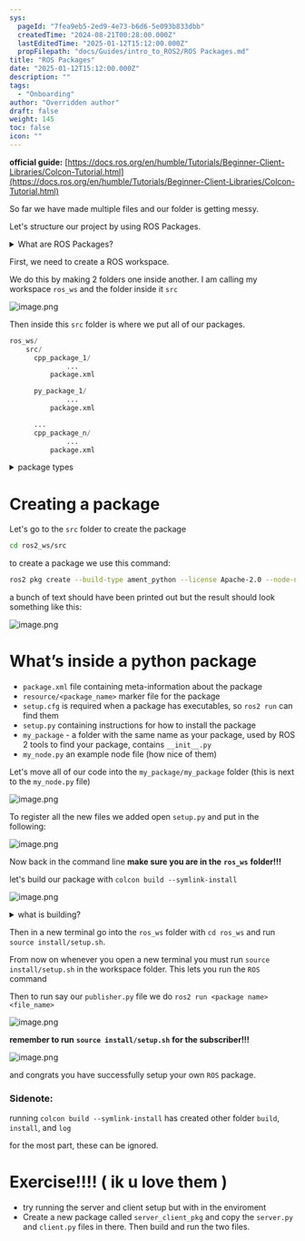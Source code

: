 ```yaml
---
sys:
  pageId: "7fea9eb5-2ed9-4e73-b6d6-5e093b833dbb"
  createdTime: "2024-08-21T00:28:00.000Z"
  lastEditedTime: "2025-01-12T15:12:00.000Z"
  propFilepath: "docs/Guides/intro_to_ROS2/ROS Packages.md"
title: "ROS Packages"
date: "2025-01-12T15:12:00.000Z"
description: ""
tags:
  - "Onboarding"
author: "Overridden author"
draft: false
weight: 145
toc: false
icon: ""
---
```


**official guide:** [https://docs.ros.org/en/humble/Tutorials/Beginner-Client-Libraries/Colcon-Tutorial.html](https://docs.ros.org/en/humble/Tutorials/Beginner-Client-Libraries/Colcon-Tutorial.html)

So far we have made multiple files and our folder is getting messy.

Let's structure our project by using ROS Packages.

<details>

<summary>What are ROS Packages?</summary>

ROS Packages are, as the name implies, packages of code that are highly sharable between ROS developers.

They consist of a folder, `package.xml` file, and source code

```python
      cpp_package_1/
		      ... imagine much code files here ..
          package.xml
```

</details>

First, we need to create a ROS workspace.

We do this by making 2 folders one inside another. I am calling my workspace `ros_ws` and the folder inside it `src`

![image.png](https://prod-files-secure.s3.us-west-2.amazonaws.com/d518164a-d88e-44d1-a4ee-3adb3bd8bce0/70706947-fd18-4537-a67b-e12946812d31/image.png?X-Amz-Algorithm=AWS4-HMAC-SHA256&X-Amz-Content-Sha256=UNSIGNED-PAYLOAD&X-Amz-Credential=ASIAZI2LB466WR5OIKZE%2F20250426%2Fus-west-2%2Fs3%2Faws4_request&X-Amz-Date=20250426T061052Z&X-Amz-Expires=3600&X-Amz-Security-Token=IQoJb3JpZ2luX2VjEKb%2F%2F%2F%2F%2F%2F%2F%2F%2F%2FwEaCXVzLXdlc3QtMiJHMEUCIFc1cmb0FXo2ag1wpL3PwgmACncswSP1NlT8RLk02bQPAiEA041yh1xB2gQtFKDW%2FjkKtn0pvUroDTdN1I68fcHRrgMq%2FwMIPxAAGgw2Mzc0MjMxODM4MDUiDHDC2u4Xwake%2FWnhBCrcA4HXS%2BaSa7O7V9LuUq%2FED712L0m4W2O73jg2lmW0Lb88MjKA04tw7CW6evrQ0Sky02bcxuoKB03sXBAQG4hXQKrKQB6cIJznCs8krfzQZmxeEF0LrmPXkKXdfmRZqstow8cFaFWlXohmtX3yK5U8%2FhFrlPAfn4ia8jLmyP6O7exYw4YePVnCmx3O5LIhJHgN6sSWX4ZzcNf67Nlgl1Su59OTG1bZl1vstyt0eyP8Y3JePUueQc%2BMu5ySJiQEjE5hHlkLEYff87ClFW6nYLfs%2B3fJfX9UKnk4dKZ1PM8LJZO1f14sMmrjB1lrL2rISrbcWJRratGjVYOEIA5urSs68f3RhibSiFwZNgXuC1rxRFuTaPTDQYdvNNzN4zgjSiO%2BX2bWT3fHpPRpoZfV6sQotDms44k3rb7OhHBMCppssfQcKLiUqDs4xf%2FMOHLNtdNNlo0UhmSARL90njn4gqN3wIOXauj7vMBob8zMKAw%2Bq6QuV2R7O%2BFMhEUxCzg7mQNx7Yci5r0z%2FHJun8Ewo%2Fr%2F3ls8lg3AYl4Q8k6qL1iDUaKbi7ZS7x08lY5%2F7G3p2CRavMIj1q4HSqcIWF8ucIDo1MqVyK7yZluqAZHbR5F93X2tpZwxhriXa46WxBH6MI7kscAGOqUB8%2BNogL2jMg%2ByKIOI85BMWIAggI1JCHG1tioTUHqWcDAljIToPFzQcOu%2B75ePW3lMKxYBtPkVCqqZRSjzihPk8eQcGE1CNkn0Aw4xU2CfQcpTR7Mi9I3vdoAYJyBppc84RyeeReCogBGcRbltlwLNy8kZq8ze2QTMLSdT8cCWtx5%2FfvPRjTKPvpt9yJE1qNIQ4QWAQ6RX3klfbz06WhwWt0oNPQ1p&X-Amz-Signature=68802f9ec45a5d9c8e1bb80fc1be7c99496fccc39f2d1a10db6c663de200944e&X-Amz-SignedHeaders=host&x-id=GetObject)

Then inside this `src` folder is where we put all of our packages.

```python
ros_ws/
    src/
      cpp_package_1/
		      ...
          package.xml

      py_package_1/
		      ...
          package.xml

      ...
      cpp_package_n/
		      ...
          package.xml

```

<details>

<summary>package types</summary>

packages can be either `C++` or python.

the intern file structure is different for each but for this guide we will stick to creating python packages

</details>

# Creating a package

Let's go to the `src` folder to create the package

```bash
cd ros2_ws/src
```

to create a package we use this command:

```bash
ros2 pkg create --build-type ament_python --license Apache-2.0 --node-name my_node my_package
```

a bunch of text should have been printed out but the result should look something like this:

![image.png](https://prod-files-secure.s3.us-west-2.amazonaws.com/d518164a-d88e-44d1-a4ee-3adb3bd8bce0/e6cf1e3f-8512-4a3e-b131-079f800bf3e8/image.png?X-Amz-Algorithm=AWS4-HMAC-SHA256&X-Amz-Content-Sha256=UNSIGNED-PAYLOAD&X-Amz-Credential=ASIAZI2LB466WR5OIKZE%2F20250426%2Fus-west-2%2Fs3%2Faws4_request&X-Amz-Date=20250426T061052Z&X-Amz-Expires=3600&X-Amz-Security-Token=IQoJb3JpZ2luX2VjEKb%2F%2F%2F%2F%2F%2F%2F%2F%2F%2FwEaCXVzLXdlc3QtMiJHMEUCIFc1cmb0FXo2ag1wpL3PwgmACncswSP1NlT8RLk02bQPAiEA041yh1xB2gQtFKDW%2FjkKtn0pvUroDTdN1I68fcHRrgMq%2FwMIPxAAGgw2Mzc0MjMxODM4MDUiDHDC2u4Xwake%2FWnhBCrcA4HXS%2BaSa7O7V9LuUq%2FED712L0m4W2O73jg2lmW0Lb88MjKA04tw7CW6evrQ0Sky02bcxuoKB03sXBAQG4hXQKrKQB6cIJznCs8krfzQZmxeEF0LrmPXkKXdfmRZqstow8cFaFWlXohmtX3yK5U8%2FhFrlPAfn4ia8jLmyP6O7exYw4YePVnCmx3O5LIhJHgN6sSWX4ZzcNf67Nlgl1Su59OTG1bZl1vstyt0eyP8Y3JePUueQc%2BMu5ySJiQEjE5hHlkLEYff87ClFW6nYLfs%2B3fJfX9UKnk4dKZ1PM8LJZO1f14sMmrjB1lrL2rISrbcWJRratGjVYOEIA5urSs68f3RhibSiFwZNgXuC1rxRFuTaPTDQYdvNNzN4zgjSiO%2BX2bWT3fHpPRpoZfV6sQotDms44k3rb7OhHBMCppssfQcKLiUqDs4xf%2FMOHLNtdNNlo0UhmSARL90njn4gqN3wIOXauj7vMBob8zMKAw%2Bq6QuV2R7O%2BFMhEUxCzg7mQNx7Yci5r0z%2FHJun8Ewo%2Fr%2F3ls8lg3AYl4Q8k6qL1iDUaKbi7ZS7x08lY5%2F7G3p2CRavMIj1q4HSqcIWF8ucIDo1MqVyK7yZluqAZHbR5F93X2tpZwxhriXa46WxBH6MI7kscAGOqUB8%2BNogL2jMg%2ByKIOI85BMWIAggI1JCHG1tioTUHqWcDAljIToPFzQcOu%2B75ePW3lMKxYBtPkVCqqZRSjzihPk8eQcGE1CNkn0Aw4xU2CfQcpTR7Mi9I3vdoAYJyBppc84RyeeReCogBGcRbltlwLNy8kZq8ze2QTMLSdT8cCWtx5%2FfvPRjTKPvpt9yJE1qNIQ4QWAQ6RX3klfbz06WhwWt0oNPQ1p&X-Amz-Signature=7d09a3495a265993c6899e874582f1196d744f9ec5b7b4f35df91d3051e9f364&X-Amz-SignedHeaders=host&x-id=GetObject)

# What’s inside a python package

- `package.xml` file containing meta-information about the package
- `resource/<package_name>` marker file for the package
- `setup.cfg` is required when a package has executables, so `ros2 run` can find them
- `setup.py` containing instructions for how to install the package
- `my_package` - a folder with the same name as your package, used by ROS 2 tools to find your package, contains `__init__.py`
- `my_node.py` an example node file (how nice of them)

Let's move all of our code into the `my_package/my_package` folder (this is next to the `my_node.py` file)

![image.png](https://prod-files-secure.s3.us-west-2.amazonaws.com/d518164a-d88e-44d1-a4ee-3adb3bd8bce0/9ce58f11-0da9-4d3e-b86d-506a9685d378/image.png?X-Amz-Algorithm=AWS4-HMAC-SHA256&X-Amz-Content-Sha256=UNSIGNED-PAYLOAD&X-Amz-Credential=ASIAZI2LB466WR5OIKZE%2F20250426%2Fus-west-2%2Fs3%2Faws4_request&X-Amz-Date=20250426T061052Z&X-Amz-Expires=3600&X-Amz-Security-Token=IQoJb3JpZ2luX2VjEKb%2F%2F%2F%2F%2F%2F%2F%2F%2F%2FwEaCXVzLXdlc3QtMiJHMEUCIFc1cmb0FXo2ag1wpL3PwgmACncswSP1NlT8RLk02bQPAiEA041yh1xB2gQtFKDW%2FjkKtn0pvUroDTdN1I68fcHRrgMq%2FwMIPxAAGgw2Mzc0MjMxODM4MDUiDHDC2u4Xwake%2FWnhBCrcA4HXS%2BaSa7O7V9LuUq%2FED712L0m4W2O73jg2lmW0Lb88MjKA04tw7CW6evrQ0Sky02bcxuoKB03sXBAQG4hXQKrKQB6cIJznCs8krfzQZmxeEF0LrmPXkKXdfmRZqstow8cFaFWlXohmtX3yK5U8%2FhFrlPAfn4ia8jLmyP6O7exYw4YePVnCmx3O5LIhJHgN6sSWX4ZzcNf67Nlgl1Su59OTG1bZl1vstyt0eyP8Y3JePUueQc%2BMu5ySJiQEjE5hHlkLEYff87ClFW6nYLfs%2B3fJfX9UKnk4dKZ1PM8LJZO1f14sMmrjB1lrL2rISrbcWJRratGjVYOEIA5urSs68f3RhibSiFwZNgXuC1rxRFuTaPTDQYdvNNzN4zgjSiO%2BX2bWT3fHpPRpoZfV6sQotDms44k3rb7OhHBMCppssfQcKLiUqDs4xf%2FMOHLNtdNNlo0UhmSARL90njn4gqN3wIOXauj7vMBob8zMKAw%2Bq6QuV2R7O%2BFMhEUxCzg7mQNx7Yci5r0z%2FHJun8Ewo%2Fr%2F3ls8lg3AYl4Q8k6qL1iDUaKbi7ZS7x08lY5%2F7G3p2CRavMIj1q4HSqcIWF8ucIDo1MqVyK7yZluqAZHbR5F93X2tpZwxhriXa46WxBH6MI7kscAGOqUB8%2BNogL2jMg%2ByKIOI85BMWIAggI1JCHG1tioTUHqWcDAljIToPFzQcOu%2B75ePW3lMKxYBtPkVCqqZRSjzihPk8eQcGE1CNkn0Aw4xU2CfQcpTR7Mi9I3vdoAYJyBppc84RyeeReCogBGcRbltlwLNy8kZq8ze2QTMLSdT8cCWtx5%2FfvPRjTKPvpt9yJE1qNIQ4QWAQ6RX3klfbz06WhwWt0oNPQ1p&X-Amz-Signature=536d71bd10c8dc025ff03f422302e55e17ccc58efe1732769492e878a0faa7dd&X-Amz-SignedHeaders=host&x-id=GetObject)

To register all the new files we added open `setup.py` and put in the following:

![image.png](https://prod-files-secure.s3.us-west-2.amazonaws.com/d518164a-d88e-44d1-a4ee-3adb3bd8bce0/1cd7c262-4cae-4496-9d75-c178537d24a2/image.png?X-Amz-Algorithm=AWS4-HMAC-SHA256&X-Amz-Content-Sha256=UNSIGNED-PAYLOAD&X-Amz-Credential=ASIAZI2LB466WR5OIKZE%2F20250426%2Fus-west-2%2Fs3%2Faws4_request&X-Amz-Date=20250426T061052Z&X-Amz-Expires=3600&X-Amz-Security-Token=IQoJb3JpZ2luX2VjEKb%2F%2F%2F%2F%2F%2F%2F%2F%2F%2FwEaCXVzLXdlc3QtMiJHMEUCIFc1cmb0FXo2ag1wpL3PwgmACncswSP1NlT8RLk02bQPAiEA041yh1xB2gQtFKDW%2FjkKtn0pvUroDTdN1I68fcHRrgMq%2FwMIPxAAGgw2Mzc0MjMxODM4MDUiDHDC2u4Xwake%2FWnhBCrcA4HXS%2BaSa7O7V9LuUq%2FED712L0m4W2O73jg2lmW0Lb88MjKA04tw7CW6evrQ0Sky02bcxuoKB03sXBAQG4hXQKrKQB6cIJznCs8krfzQZmxeEF0LrmPXkKXdfmRZqstow8cFaFWlXohmtX3yK5U8%2FhFrlPAfn4ia8jLmyP6O7exYw4YePVnCmx3O5LIhJHgN6sSWX4ZzcNf67Nlgl1Su59OTG1bZl1vstyt0eyP8Y3JePUueQc%2BMu5ySJiQEjE5hHlkLEYff87ClFW6nYLfs%2B3fJfX9UKnk4dKZ1PM8LJZO1f14sMmrjB1lrL2rISrbcWJRratGjVYOEIA5urSs68f3RhibSiFwZNgXuC1rxRFuTaPTDQYdvNNzN4zgjSiO%2BX2bWT3fHpPRpoZfV6sQotDms44k3rb7OhHBMCppssfQcKLiUqDs4xf%2FMOHLNtdNNlo0UhmSARL90njn4gqN3wIOXauj7vMBob8zMKAw%2Bq6QuV2R7O%2BFMhEUxCzg7mQNx7Yci5r0z%2FHJun8Ewo%2Fr%2F3ls8lg3AYl4Q8k6qL1iDUaKbi7ZS7x08lY5%2F7G3p2CRavMIj1q4HSqcIWF8ucIDo1MqVyK7yZluqAZHbR5F93X2tpZwxhriXa46WxBH6MI7kscAGOqUB8%2BNogL2jMg%2ByKIOI85BMWIAggI1JCHG1tioTUHqWcDAljIToPFzQcOu%2B75ePW3lMKxYBtPkVCqqZRSjzihPk8eQcGE1CNkn0Aw4xU2CfQcpTR7Mi9I3vdoAYJyBppc84RyeeReCogBGcRbltlwLNy8kZq8ze2QTMLSdT8cCWtx5%2FfvPRjTKPvpt9yJE1qNIQ4QWAQ6RX3klfbz06WhwWt0oNPQ1p&X-Amz-Signature=c9fee1f237d2b3e4c765970872cbbbba6c2f664bb76f9d162c585bb6a3a2d889&X-Amz-SignedHeaders=host&x-id=GetObject)

Now back in the command line **make sure you are in the** **`ros_ws`** **folder!!!**

let's build our package with `colcon build --symlink-install`

![image.png](https://prod-files-secure.s3.us-west-2.amazonaws.com/d518164a-d88e-44d1-a4ee-3adb3bd8bce0/2f2a0d27-b173-48fd-b189-5f5c0ce65619/image.png?X-Amz-Algorithm=AWS4-HMAC-SHA256&X-Amz-Content-Sha256=UNSIGNED-PAYLOAD&X-Amz-Credential=ASIAZI2LB466WR5OIKZE%2F20250426%2Fus-west-2%2Fs3%2Faws4_request&X-Amz-Date=20250426T061052Z&X-Amz-Expires=3600&X-Amz-Security-Token=IQoJb3JpZ2luX2VjEKb%2F%2F%2F%2F%2F%2F%2F%2F%2F%2FwEaCXVzLXdlc3QtMiJHMEUCIFc1cmb0FXo2ag1wpL3PwgmACncswSP1NlT8RLk02bQPAiEA041yh1xB2gQtFKDW%2FjkKtn0pvUroDTdN1I68fcHRrgMq%2FwMIPxAAGgw2Mzc0MjMxODM4MDUiDHDC2u4Xwake%2FWnhBCrcA4HXS%2BaSa7O7V9LuUq%2FED712L0m4W2O73jg2lmW0Lb88MjKA04tw7CW6evrQ0Sky02bcxuoKB03sXBAQG4hXQKrKQB6cIJznCs8krfzQZmxeEF0LrmPXkKXdfmRZqstow8cFaFWlXohmtX3yK5U8%2FhFrlPAfn4ia8jLmyP6O7exYw4YePVnCmx3O5LIhJHgN6sSWX4ZzcNf67Nlgl1Su59OTG1bZl1vstyt0eyP8Y3JePUueQc%2BMu5ySJiQEjE5hHlkLEYff87ClFW6nYLfs%2B3fJfX9UKnk4dKZ1PM8LJZO1f14sMmrjB1lrL2rISrbcWJRratGjVYOEIA5urSs68f3RhibSiFwZNgXuC1rxRFuTaPTDQYdvNNzN4zgjSiO%2BX2bWT3fHpPRpoZfV6sQotDms44k3rb7OhHBMCppssfQcKLiUqDs4xf%2FMOHLNtdNNlo0UhmSARL90njn4gqN3wIOXauj7vMBob8zMKAw%2Bq6QuV2R7O%2BFMhEUxCzg7mQNx7Yci5r0z%2FHJun8Ewo%2Fr%2F3ls8lg3AYl4Q8k6qL1iDUaKbi7ZS7x08lY5%2F7G3p2CRavMIj1q4HSqcIWF8ucIDo1MqVyK7yZluqAZHbR5F93X2tpZwxhriXa46WxBH6MI7kscAGOqUB8%2BNogL2jMg%2ByKIOI85BMWIAggI1JCHG1tioTUHqWcDAljIToPFzQcOu%2B75ePW3lMKxYBtPkVCqqZRSjzihPk8eQcGE1CNkn0Aw4xU2CfQcpTR7Mi9I3vdoAYJyBppc84RyeeReCogBGcRbltlwLNy8kZq8ze2QTMLSdT8cCWtx5%2FfvPRjTKPvpt9yJE1qNIQ4QWAQ6RX3klfbz06WhwWt0oNPQ1p&X-Amz-Signature=563cbdd6fcd0050e5cc760b3490f5a3cff953d73c036b2c1aaf4839b911f398c&X-Amz-SignedHeaders=host&x-id=GetObject)

<details>

<summary>what is building?</summary>

if you are a CS major at Rose-Hulman you will learn the answer to this in CSSE132

but TLDR; is it combines all the code files into one program that can be run easily 

</details>

Then in a new terminal go into the `ros_ws` folder with `cd ros_ws` and run `source install/setup.sh`. 

From now on whenever you open a new terminal you must run `source install/setup.sh` in the workspace folder. This lets you run the `ROS` command

Then to run say our `publisher.py` file we do `ros2 run <package name> <file_name>`

![image.png](https://prod-files-secure.s3.us-west-2.amazonaws.com/d518164a-d88e-44d1-a4ee-3adb3bd8bce0/4f4b1219-3a44-4632-aa0a-ce3471699f59/image.png?X-Amz-Algorithm=AWS4-HMAC-SHA256&X-Amz-Content-Sha256=UNSIGNED-PAYLOAD&X-Amz-Credential=ASIAZI2LB466WR5OIKZE%2F20250426%2Fus-west-2%2Fs3%2Faws4_request&X-Amz-Date=20250426T061052Z&X-Amz-Expires=3600&X-Amz-Security-Token=IQoJb3JpZ2luX2VjEKb%2F%2F%2F%2F%2F%2F%2F%2F%2F%2FwEaCXVzLXdlc3QtMiJHMEUCIFc1cmb0FXo2ag1wpL3PwgmACncswSP1NlT8RLk02bQPAiEA041yh1xB2gQtFKDW%2FjkKtn0pvUroDTdN1I68fcHRrgMq%2FwMIPxAAGgw2Mzc0MjMxODM4MDUiDHDC2u4Xwake%2FWnhBCrcA4HXS%2BaSa7O7V9LuUq%2FED712L0m4W2O73jg2lmW0Lb88MjKA04tw7CW6evrQ0Sky02bcxuoKB03sXBAQG4hXQKrKQB6cIJznCs8krfzQZmxeEF0LrmPXkKXdfmRZqstow8cFaFWlXohmtX3yK5U8%2FhFrlPAfn4ia8jLmyP6O7exYw4YePVnCmx3O5LIhJHgN6sSWX4ZzcNf67Nlgl1Su59OTG1bZl1vstyt0eyP8Y3JePUueQc%2BMu5ySJiQEjE5hHlkLEYff87ClFW6nYLfs%2B3fJfX9UKnk4dKZ1PM8LJZO1f14sMmrjB1lrL2rISrbcWJRratGjVYOEIA5urSs68f3RhibSiFwZNgXuC1rxRFuTaPTDQYdvNNzN4zgjSiO%2BX2bWT3fHpPRpoZfV6sQotDms44k3rb7OhHBMCppssfQcKLiUqDs4xf%2FMOHLNtdNNlo0UhmSARL90njn4gqN3wIOXauj7vMBob8zMKAw%2Bq6QuV2R7O%2BFMhEUxCzg7mQNx7Yci5r0z%2FHJun8Ewo%2Fr%2F3ls8lg3AYl4Q8k6qL1iDUaKbi7ZS7x08lY5%2F7G3p2CRavMIj1q4HSqcIWF8ucIDo1MqVyK7yZluqAZHbR5F93X2tpZwxhriXa46WxBH6MI7kscAGOqUB8%2BNogL2jMg%2ByKIOI85BMWIAggI1JCHG1tioTUHqWcDAljIToPFzQcOu%2B75ePW3lMKxYBtPkVCqqZRSjzihPk8eQcGE1CNkn0Aw4xU2CfQcpTR7Mi9I3vdoAYJyBppc84RyeeReCogBGcRbltlwLNy8kZq8ze2QTMLSdT8cCWtx5%2FfvPRjTKPvpt9yJE1qNIQ4QWAQ6RX3klfbz06WhwWt0oNPQ1p&X-Amz-Signature=cc077bbc181acbc95c530fa0bf20020f3ace6ebe27a2a0c8a6a76f79d3ee80e4&X-Amz-SignedHeaders=host&x-id=GetObject)

**remember to run** **`source install/setup.sh`** **for the subscriber!!!**

![image.png](https://prod-files-secure.s3.us-west-2.amazonaws.com/d518164a-d88e-44d1-a4ee-3adb3bd8bce0/02121119-dad4-49ec-8356-c956108b4243/image.png?X-Amz-Algorithm=AWS4-HMAC-SHA256&X-Amz-Content-Sha256=UNSIGNED-PAYLOAD&X-Amz-Credential=ASIAZI2LB466WR5OIKZE%2F20250426%2Fus-west-2%2Fs3%2Faws4_request&X-Amz-Date=20250426T061052Z&X-Amz-Expires=3600&X-Amz-Security-Token=IQoJb3JpZ2luX2VjEKb%2F%2F%2F%2F%2F%2F%2F%2F%2F%2FwEaCXVzLXdlc3QtMiJHMEUCIFc1cmb0FXo2ag1wpL3PwgmACncswSP1NlT8RLk02bQPAiEA041yh1xB2gQtFKDW%2FjkKtn0pvUroDTdN1I68fcHRrgMq%2FwMIPxAAGgw2Mzc0MjMxODM4MDUiDHDC2u4Xwake%2FWnhBCrcA4HXS%2BaSa7O7V9LuUq%2FED712L0m4W2O73jg2lmW0Lb88MjKA04tw7CW6evrQ0Sky02bcxuoKB03sXBAQG4hXQKrKQB6cIJznCs8krfzQZmxeEF0LrmPXkKXdfmRZqstow8cFaFWlXohmtX3yK5U8%2FhFrlPAfn4ia8jLmyP6O7exYw4YePVnCmx3O5LIhJHgN6sSWX4ZzcNf67Nlgl1Su59OTG1bZl1vstyt0eyP8Y3JePUueQc%2BMu5ySJiQEjE5hHlkLEYff87ClFW6nYLfs%2B3fJfX9UKnk4dKZ1PM8LJZO1f14sMmrjB1lrL2rISrbcWJRratGjVYOEIA5urSs68f3RhibSiFwZNgXuC1rxRFuTaPTDQYdvNNzN4zgjSiO%2BX2bWT3fHpPRpoZfV6sQotDms44k3rb7OhHBMCppssfQcKLiUqDs4xf%2FMOHLNtdNNlo0UhmSARL90njn4gqN3wIOXauj7vMBob8zMKAw%2Bq6QuV2R7O%2BFMhEUxCzg7mQNx7Yci5r0z%2FHJun8Ewo%2Fr%2F3ls8lg3AYl4Q8k6qL1iDUaKbi7ZS7x08lY5%2F7G3p2CRavMIj1q4HSqcIWF8ucIDo1MqVyK7yZluqAZHbR5F93X2tpZwxhriXa46WxBH6MI7kscAGOqUB8%2BNogL2jMg%2ByKIOI85BMWIAggI1JCHG1tioTUHqWcDAljIToPFzQcOu%2B75ePW3lMKxYBtPkVCqqZRSjzihPk8eQcGE1CNkn0Aw4xU2CfQcpTR7Mi9I3vdoAYJyBppc84RyeeReCogBGcRbltlwLNy8kZq8ze2QTMLSdT8cCWtx5%2FfvPRjTKPvpt9yJE1qNIQ4QWAQ6RX3klfbz06WhwWt0oNPQ1p&X-Amz-Signature=f1c0f9eae4dc56edf4cbb33bad693d33e13f5374cc1b19c45eb6f42890ae986a&X-Amz-SignedHeaders=host&x-id=GetObject)

and congrats you have successfully setup your own `ROS` package.

### Sidenote:

running `colcon build --symlink-install` has created other folder `build`, `install`, and `log`

for the most part, these can be ignored.

# Exercise!!!! ( ik u love them )

- try running the server and client setup but with in the enviroment
- Create a new package called `server_client_pkg` and copy the `server.py` and `client.py` files in there. Then build and run the two files.
